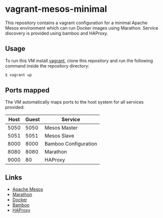 # vagrant-mesos-minimal
This repository contains a vagrant configuration for a minimal Apache Mesos environment which can run Docker images using Marathon. Service discovery is provided using bamboo and HAProxy.

## Usage
To run this VM install [vagrant](https://www.vagrantup.com), clone this repository and run the following command inside the repository directory:
```bash
$ vagrant up
```

## Ports mapped
The VM automatically maps ports to the host system for all services provided:

| Host | Guest | Service              |
|------|-------|----------------------|
| 5050 | 5050  | Mesos Master         |
| 5051 | 5051  | Mesos Slave          |
| 8000 | 8000  | Bamboo Configuration |
| 8080 | 8080  | Marathon             |
| 9000 | 80    | HAProxy              |

## Links

* [Apache Mesos](http://mesos.apache.org/)
* [Marathon](https://mesosphere.github.io/marathon/)
* [Docker](https://www.docker.com/)
* [Bamboo](https://github.com/QubitProducts/bamboo)
* [HAProxy](http://www.haproxy.org/)
